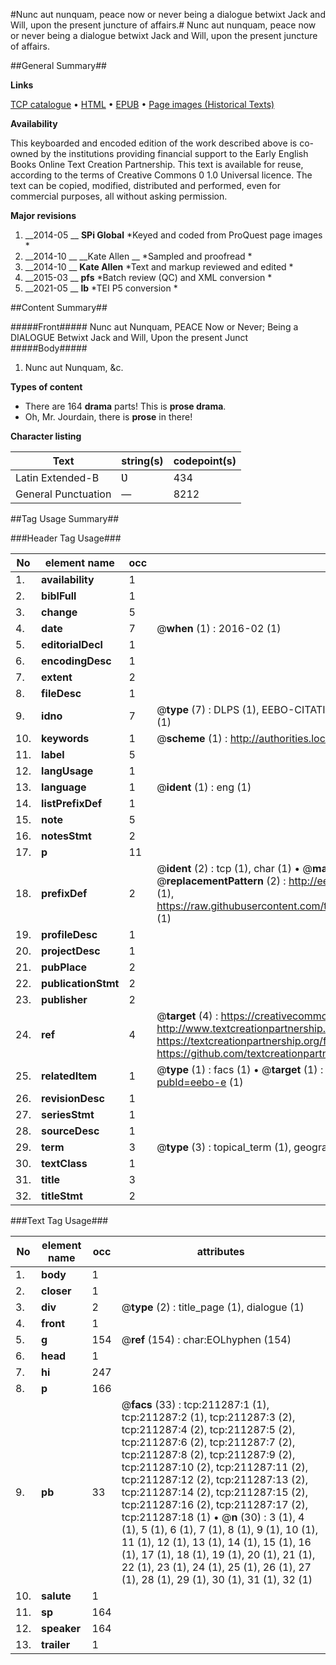 #Nunc aut nunquam, peace now or never being a dialogue betwixt Jack and Will, upon the present juncture of affairs.#
Nunc aut nunquam, peace now or never being a dialogue betwixt Jack and Will, upon the present juncture of affairs.

##General Summary##

**Links**

[TCP catalogue](http://www.ota.ox.ac.uk/tcp/)  • 
[HTML](http://tei.it.ox.ac.uk/tcp/Texts-HTML/free/B43/B43542.html)  • 
[EPUB](http://tei.it.ox.ac.uk/tcp/Texts-EPUB/free/B43/B43542.epub) • 
[Page images (Historical Texts)](https://historicaltexts.jisc.ac.uk/eebo-625106332e)

**Availability**

This keyboarded and encoded edition of the work described above is co-owned by the
    institutions providing financial support to the Early English Books Online Text Creation
    Partnership. This text is available for reuse, according to the terms of  Creative Commons 0 1.0 Universal
    licence. The text can be copied, modified, distributed and performed, even for commercial
    purposes, all without asking permission.

**Major revisions**

1. __2014-05 __ __SPi Global__ *Keyed and coded from ProQuest page images *
1. __2014-10 __ __Kate Allen __ *Sampled and proofread *
1. __2014-10 __ __Kate Allen__ *Text and markup reviewed and edited *
1. __2015-03 __ __pfs__ *Batch review (QC) and XML conversion *
1. __2021-05 __ __lb__ *TEI P5 conversion *

##Content Summary##

#####Front#####
Nunc aut Nunquam, PEACE Now or Never; Being a DIALOGUE Betwixt Jack and Will, Upon the present Junct
#####Body#####

1. Nunc aut Nunquam, &c.

**Types of content**

  * There are 164 **drama** parts! This is **prose drama**.
  * Oh, Mr. Jourdain, there is **prose** in there!

**Character listing**


|Text|string(s)|codepoint(s)|
|---|---|---|
|Latin Extended-B|Ʋ|434|
|General Punctuation|—|8212|

##Tag Usage Summary##

###Header Tag Usage###

|No|element name|occ|attributes|
|---|---|---|---|
|1.|__availability__|1||
|2.|__biblFull__|1||
|3.|__change__|5||
|4.|__date__|7| @__when__ (1) : 2016-02 (1)|
|5.|__editorialDecl__|1||
|6.|__encodingDesc__|1||
|7.|__extent__|2||
|8.|__fileDesc__|1||
|9.|__idno__|7| @__type__ (7) : DLPS (1), EEBO-CITATION (1), VID (1), EEBO-PROQUEST (1), OCLC (2), STC (1)|
|10.|__keywords__|1| @__scheme__ (1) : http://authorities.loc.gov/ (1)|
|11.|__label__|5||
|12.|__langUsage__|1||
|13.|__language__|1| @__ident__ (1) : eng (1)|
|14.|__listPrefixDef__|1||
|15.|__note__|5||
|16.|__notesStmt__|2||
|17.|__p__|11||
|18.|__prefixDef__|2| @__ident__ (2) : tcp (1), char (1)  •  @__matchPattern__ (2) : ([0-9\-]+):([0-9IVX]+) (1), (.+) (1)  •  @__replacementPattern__ (2) : http://eebo.chadwyck.com/downloadtiff?vid=$1&page=$2 (1), https://raw.githubusercontent.com/textcreationpartnership/Texts/master/tcpchars.xml#$1 (1)|
|19.|__profileDesc__|1||
|20.|__projectDesc__|1||
|21.|__pubPlace__|2||
|22.|__publicationStmt__|2||
|23.|__publisher__|2||
|24.|__ref__|4| @__target__ (4) : https://creativecommons.org/publicdomain/zero/1.0/ (1), http://www.textcreationpartnership.org/docs/. (1), https://textcreationpartnership.org/faq/#faq05 (1), https://github.com/textcreationpartnership (1)|
|25.|__relatedItem__|1| @__type__ (1) : facs (1)  •  @__target__ (1) : https://data.historicaltexts.jisc.ac.uk/view?pubId=eebo-e (1)|
|26.|__revisionDesc__|1||
|27.|__seriesStmt__|1||
|28.|__sourceDesc__|1||
|29.|__term__|3| @__type__ (3) : topical_term (1), geographic_name (2)|
|30.|__textClass__|1||
|31.|__title__|3||
|32.|__titleStmt__|2||


###Text Tag Usage###

|No|element name|occ|attributes|
|---|---|---|---|
|1.|__body__|1||
|2.|__closer__|1||
|3.|__div__|2| @__type__ (2) : title_page (1), dialogue (1)|
|4.|__front__|1||
|5.|__g__|154| @__ref__ (154) : char:EOLhyphen (154)|
|6.|__head__|1||
|7.|__hi__|247||
|8.|__p__|166||
|9.|__pb__|33| @__facs__ (33) : tcp:211287:1 (1), tcp:211287:2 (1), tcp:211287:3 (2), tcp:211287:4 (2), tcp:211287:5 (2), tcp:211287:6 (2), tcp:211287:7 (2), tcp:211287:8 (2), tcp:211287:9 (2), tcp:211287:10 (2), tcp:211287:11 (2), tcp:211287:12 (2), tcp:211287:13 (2), tcp:211287:14 (2), tcp:211287:15 (2), tcp:211287:16 (2), tcp:211287:17 (2), tcp:211287:18 (1)  •  @__n__ (30) : 3 (1), 4 (1), 5 (1), 6 (1), 7 (1), 8 (1), 9 (1), 10 (1), 11 (1), 12 (1), 13 (1), 14 (1), 15 (1), 16 (1), 17 (1), 18 (1), 19 (1), 20 (1), 21 (1), 22 (1), 23 (1), 24 (1), 25 (1), 26 (1), 27 (1), 28 (1), 29 (1), 30 (1), 31 (1), 32 (1)|
|10.|__salute__|1||
|11.|__sp__|164||
|12.|__speaker__|164||
|13.|__trailer__|1||

